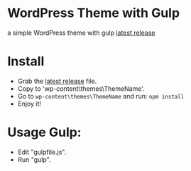 # WordPress Theme with Gulp
a simple WordPress theme with gulp
[latest release](https://github.com/sajaddp/WordPress-Theme-with-Gulp/releases/latest)
# Install
- Grab the [latest release](https://github.com/sajaddp/WordPress-Theme-with-Gulp/releases/latest) file. 
- Copy to 'wp-content\themes\ThemeName'.
- Go to `wp-content\themes\ThemeName` and run: `npm install`
- Enjoy it!

# Usage Gulp:
- Edit "gulpfile.js".
- Run "gulp".